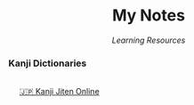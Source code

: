 <h1 align="center">My Notes</h1>
<p align="center"><i>Learning Resources</i></p>


### Kanji Dictionaries

<div style="display: grid;grid-gap: 10px; grid-auto-columns: 200px;">

<img height="16" width="16" src="http://proxy.duckduckgo.com/ip3/kanji.jitenon.jp.ico"> [🇯🇵 Kanji Jiten Online](http://kanji.jitenon.jp)

</div>

